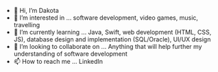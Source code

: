 - 👋 Hi, I’m Dakota
- 👀 I’m interested in ... software development, video games, music, travelling
- 🌱 I’m currently learning ... Java, Swift, web development (HTML, CSS, JS), database design and implementation (SQL/Oracle), UI/UX design
- 💞️ I’m looking to collaborate on ... Anything that will help further my understanding of software development
- 📫 How to reach me ... LinkedIn
